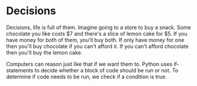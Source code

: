 # Decisions

Decisions, life is full of them. Imagine going to a store to buy a snack. Some chocolate you like costs $7 and there's a slice of lemon cake for $5. If you have money for both of them, you'll buy both. If only have money for one then you'll buy chocolate if you can't afford it. If you can't afford chocolate then you'll buy the lemon cake.

Computers can reason just like that if we want them to. Python uses if-statements to decide whether a block of code should be run or not. To determine if code needs to be run, we check if a condition is true.
